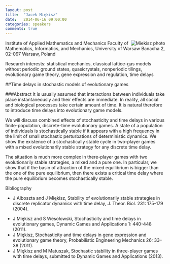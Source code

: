 ```yaml
---
layout: post
title:  "Jacek Miękisz"
date:   2014-06-16 09:00:00
categories: speakers
comments: true
---
```


<footer class="entry-meta">
<img src="{{ site.url }}/images/miekisz.jpg" alt="Miekisz photo" align="right">
<span class="author vcard" itemprop="author" itemscope itemtype="http://schema.org/Person"></a></span></span>
</footer>


Institute of Applied Mathematics and Mechanics 
Faculty of Mathematics, Informatics, and Mechanics, 
University of Warsaw 
Banacha 2, 02-097 Warsaw, Poland 

Research interests: 
statistical mechanics, classical lattice-gas models without periodic ground states, quasicrystals, 
nonperiodic tilings, evolutionary game theory, gene expression and regulation, time delays 

##Time delays in stochastic models of evolutionary games


###Abstract 
It is usually assumed that interactions between individuals take place instantaneously and their effects are immediate. In reality, all social and biological processes take certain amount of time. It is natural therefore to introduce time delays into evolutionary game models.
We will discuss combined effects of stochasticity and time delays in various finite-population, discrete-time evolutionary games. A state of a population of individuals is stochastically stable if it appears with a high frequency inthe limit of small stochastic perturbations of deterministic dynamics. We show the existence of a stochastically stable cycle in two-player games with a mixed evolutionarily stable strategy for any discrete time delay.The situation is much more complex in there-player games with two evolutionarily stable strategies, a mixed and a pure one. In particular, we show that if the basin of attraction of the mixed equilibrium is bigger than the one of the pure equilibrium, then there exists a critical time delay where the pure equilibrium becomes stochastically stable.Bibliography
* J Alboszta and J Miękisz, Stability of evolutionarily stable strategies in discrete replicator dynamics with time delay, J. Theor. Biol. 231: 175-179 (2004).+ J Miękisz and S Wesołowski, Stochasticity and time delays in evolutionary games, Dynamic Games and Applications 1: 440-448 (2011).+ J Miękisz, Stochasticity and time delays in gene expression and evolutionary game theory, Probabilistic Engineering Mechanics 26: 33–38 (2011).+ J Miękisz and M Matuszak, Stochastic stability in three-player games with time delays, submitted to Dynamic Games and Applications (2013).